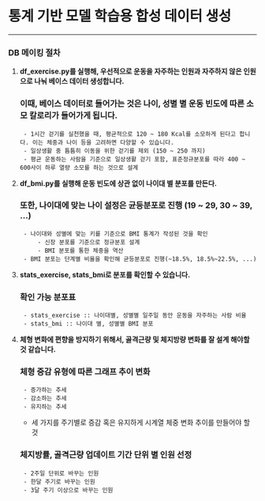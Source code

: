 # 통계 기반 모델 학습용 합성 데이터 생성

---

### DB 메이킹 절차
1. **df_exercise.py를 실행해, 우선적으로 운동을 자주하는 인원과 자주하지 않은 인원으로 나눠 베이스 데이터 생성합니다.**
    ### 이때, 베이스 데이터로 들어가는 것은 나이, 성별 별 운동 빈도에 따른 소모 칼로리가 들어가게 됩니다.
        - 1시간 걷기를 실천했을 때, 평균적으로 120 ~ 180 Kcal를 소모하게 된다고 합니다. 이는 체중과 나이 등을 고려하면 다양할 수 있습니다.
        - 일상생활 중 틈틈히 이동을 위한 걷기를 제외 (150 ~ 250 까지)
        - 평균 운동하는 사람을 기준으로 일상생활 걷기 포함, 표준정규분포를 따라 400 ~ 600사이 하루 열량 소모를 하는 것으로 설계 

2. **df_bmi.py를 실행해 운동 빈도에 상관 없이 나이대 별 분포를 만든다.**
    ### 또한, 나이대에 맞는 나이 설정은 균등분포로 진행 (19 ~ 29, 30 ~ 39, ...)
        - 나이대와 성별에 맞는 키를 기준으로 BMI 통계가 작성된 것을 확인
            - 신장 분포를 기준으로 정규분포 설계
            - BMI 분포를 통한 체중을 역산
        - BMI 분포는 단계별 비율을 확인해 균등분포로 진행(~18.5%, 18.5%~22.5%, ...)

3. **stats_exercise, stats_bmi로 분포를 확인할 수 있습니다.**
    ### 확인 가능 분포표
        - stats_exercise :: 나이대별, 성별별 일주일 동안 운동을 자주하는 사람 비율
        - stats_bmi :: 나이대 별, 성별별 BMI 분포

4. **체형 변화에 편향을 방지하기 위해서, 골격근량 및 체지방량 변화를 잘 설계 해야할 것 같습니다.**
    ### 체형 증감 유형에 따른 그래프 추이 변화
        - 증가하는 추세
        - 감소하는 추세
        - 유지하는 추세
    - 세 가지를 주기별로 증감 혹은 유지하게 시계열 체중 변화 추이를 만들어야 할 것

    ### 체지방률, 골격근량 업데이트 기간 단위 별 인원 선정
        - 2주일 단위로 바꾸는 인원
        - 한달 주기로 바꾸는 인원
        - 3달 주기 이상으로 바꾸는 인원
    
